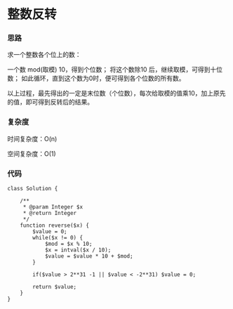 # 整数反转

### 思路

求一个整数各个位上的数：

一个数 mod(取模) 10，得到个位数；
将这个数除10 后，继续取模，可得到十位数；
如此循环，直到这个数为0时，便可得到各个位数的所有数。

以上过程，最先得出的一定是末位数（个位数），每次给取模的值乘10，加上原先的值，即可得到反转后的结果。

### 复杂度

时间复杂度：O(n)

空间复杂度：O(1)

### 代码

```
class Solution {

    /**
     * @param Integer $x
     * @return Integer
     */
    function reverse($x) {
        $value = 0;
        while($x != 0) {
            $mod = $x % 10;
            $x = intval($x / 10);
            $value = $value * 10 + $mod;
        }

        if($value > 2**31 -1 || $value < -2**31) $value = 0;

        return $value;
    }
}
```